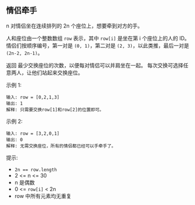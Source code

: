 ## 情侣牵手

n 对情侣坐在连续排列的 2n 个座位上，想要牵到对方的手。

人和座位由一个整数数组 `row` 表示，其中 `row[i]` 是坐在第 i 个座位上的人的 ID。情侣们按顺序编号，第一对是 `(0, 1)`，第二对是 `(2, 3)`，以此类推，最后一对是 `(2n-2, 2n-1)`。

返回 最少交换座位的次数，以便每对情侣可以并肩坐在一起。 每次交换可选择任意两人，让他们站起来交换座位。


示例 1:

```
输入: row = [0,2,1,3]
输出: 1
解释: 只需要交换row[1]和row[2]的位置即可。
```

示例 2:

```
输入: row = [3,2,0,1]
输出: 0
解释: 无需交换座位，所有的情侣都已经可以手牵手了。
```

提示:

* `2n == row.length`
* 2 <= n <= 30
* n 是偶数
* 0 <= `row[i]` < 2n
* row 中所有元素均无重复